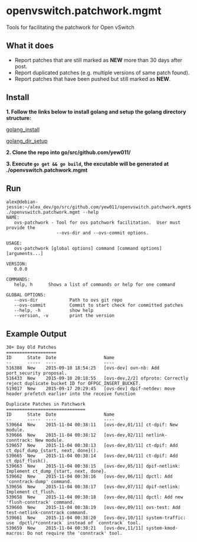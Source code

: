# openvswitch.patchwork.mgmt

Tools for facilitating the patchwork for Open vSwitch

## What it does

* Report patches that are still marked as **NEW** more than 30 days after post.
* Report duplicated patches (e.g. multiple versions of same patch found).
* Report patches that have been pushed but still marked as **NEW**.

## Install

**1. Follow the links below to install golang and setup the golang directory structure:**

[golang_install](https://golang.org/doc/install)

[golang_dir_setup](https://golang.org/doc/code.html)

**2. Clone the repo into go/src/github.com/yew011/**

**3. Execute `go get && go build`, the excutable will be generated at ./openvswitch.patchwork.mgmt**

## Run
	alex@debian-jessie:~/alex_dev/go/src/github.com/yew011/openvswitch.patchwork.mgmt$ ./openvswitch.patchwork.mgmt --help
	NAME:
	   ovs-patchwork - Tool for ovs patchwork facilitation.  User must provide the
	   				   --ovs-dir and --ovs-commit options.

	USAGE:
	   ovs-patchwork [global options] command [command options] [arguments...]

	VERSION:
	   0.0.0

	COMMANDS:
	   help, h      Shows a list of commands or help for one command

	GLOBAL OPTIONS:
	   --ovs-dir            Path to ovs git repo
	   --ovs-commit         Commit to start check for committed patches
	   --help, -h           show help
	   --version, -v        print the version

## Example Output

    30+ Day Old Patches
    ===================
    ID      State  Date                  Name
    --      -----  ----                  ----
    516388  New    2015-09-10 18:54:25   [ovs-dev] ovn-nb: Add port_security proposal.
    516433  New    2015-09-10 20:18:55   [ovs-dev,2/2] ofproto: Correctly reject duplicate bucket ID for OFPGC_INSERT_BUCKET.
    519017  New    2015-09-17 20:29:45   [ovs-dev] dpif-netdev: move header prefetch earlier into the receive function

    Duplicate Patches in Patchwork
    ==============================
    ID      State  Date                  Name
    --      -----  ----                  ----
    539664  New    2015-11-04 00:38:11   [ovs-dev,01/11] ct-dpif: New module.
    539666  New    2015-11-04 00:38:12   [ovs-dev,02/11] netlink-conntrack: New module.
    539657  New    2015-11-04 00:38:13   [ovs-dev,03/11] ct-dpif: Add ct_dpif_dump_{start, next, done}().
    539665  New    2015-11-04 00:38:14   [ovs-dev,04/11] ct-dpif: Add ct_dpif_flush().
    539663  New    2015-11-04 00:38:15   [ovs-dev,05/11] dpif-netlink: Implement ct_dump_{start, next, done}.
    539662  New    2015-11-04 00:38:16   [ovs-dev,06/11] dpctl: Add 'conntrack-dump' command.
    539656  New    2015-11-04 00:38:17   [ovs-dev,07/11] dpif-netlink: Implement ct_flush.
    539658  New    2015-11-04 00:38:18   [ovs-dev,08/11] dpctl: Add new 'flush-conntrack' command.
    539660  New    2015-11-04 00:38:19   [ovs-dev,09/11] ovs-test: Add test-netlink-conntrack command.
    539661  New    2015-11-04 00:38:20   [ovs-dev,10/11] system-traffic: use `dpctl/*conntrack` instead of `conntrack` tool.
    539659  New    2015-11-04 00:38:21   [ovs-dev,11/11] system-kmod-macros: Do not require the 'conntrack' tool.
